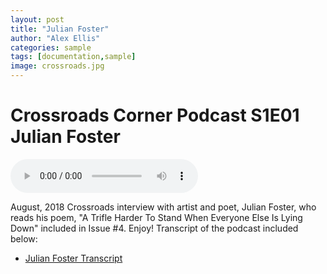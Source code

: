 ```yaml
---
layout: post
title: "Julian Foster"
author: "Alex Ellis"
categories: sample
tags: [documentation,sample]
image: crossroads.jpg
---
```

# Crossroads Corner Podcast S1E01 Julian Foster

<audio controls>
  <source src="../assets/Podcasts/CCS1E1.mp3" type="audio/mp3">
</audio>

August, 2018 Crossroads interview with artist and poet, Julian Foster, who reads his poem, "A Trifle Harder To Stand When Everyone Else Is Lying Down" included in Issue #4. Enjoy! Transcript of the podcast included below:

* <a href="../assets/Podcasts/S1E01transcript.pdf" download="S1E01transcript.pdf">Julian Foster Transcript</a>





